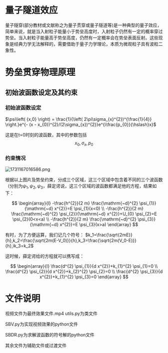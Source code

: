# 量子隧道效应

​	量子隧穿(部分教材或文献称之为量子贯穿或量子隧道等)是一种典型的量子效应，简单来说，就是当入射粒子能量小于势垒高度时，入射粒子仍然有一定的概率穿过势垒。当入射粒子能量高于势垒高度，仍然有一定概率会在势垒表面反射。这些现象是经典力学无法解释的，需要借助于量子力学理论，本质为微观粒子具有波粒二象性。

# 势垒贯穿物理原理

## 初始波函数设定及其约束

### 初始波函数设定

$\psi\left( {x,0} \right) = \frac{1}{\left( 2\pi\sigma_{x}^{2})^{\frac{1}{4}} \right.}e^{- (x - x_{0})^{2}/(2\sigma_{x})^{2}}e^{i\frac{p_{0}}{\hslash}x}$

这是在t=0时刻的波函数，其中的参数包括$$x_0,\sigma_x,p_0 $$

### 约束情况

![1731167016586.png](https://img.picui.cn/free/2024/11/09/672f8329a7d2b.png)

根据以上图片及势垒约束，分成三个区域，这三个区域中包含着不同的三个波函数（分别为$\psi_1,\psi_2,\psi_3$，薛定谔说，这三个区域的波函数都满足他的方程，结果如下：



$$
\begin{array}{l}
-\frac{h^{2}}{2 m} \frac{\mathrm{~d}^{2} \psi_{1}}{\mathrm{~d} x^{2}}=E \psi_{1}(x<0) \\
-\frac{h^{2}}{2 m} \frac{\mathrm{~d}^{2} \psi_{2}}{\mathrm{~d} x^{2}}+U_{0} \psi_{2}=E \psi_{2}(0<x<a) \\
-\frac{h^{2}}{2 m} \frac{\mathrm{~d}^{2} \psi_{3}}{\mathrm{~d} x^{2}}=E \psi_{3}(x>a)
\end{array}
$$



有时，为了方便运算，我们记几个符号：
$k_1=\frac{\sqrt{2mE}}{h},k_2=\frac{\sqrt{2m(E-V_0)}}{h},k_3=\frac{\sqrt{2m(V_0-E)}}{h},ik_3=k_2$

这时候，薛定谔给的方程就可以携写成：

$$
\begin{array}{l}
\frac{d^{2} \psi_{1}}{d x^{2}}+k_{1}^{2} \psi_{1}=0 \\
\frac{d^{2} \psi_{2}}{d x^{2}}+k_{2}^{2} \psi_{2}=0 \\
\frac{d^{2} \psi_{3}}{d x^{2}}+k_{1}^{2} \psi_{3}=0
\end{array}
$$

# 文件说明

视频文件为最终效果文件.mp4
utils.py为类文件

SBV.py为实现视频效果的python文件

SBDR.py为求解波函数的符号解的python文件

其余文件为辅助文件或过渡文件



